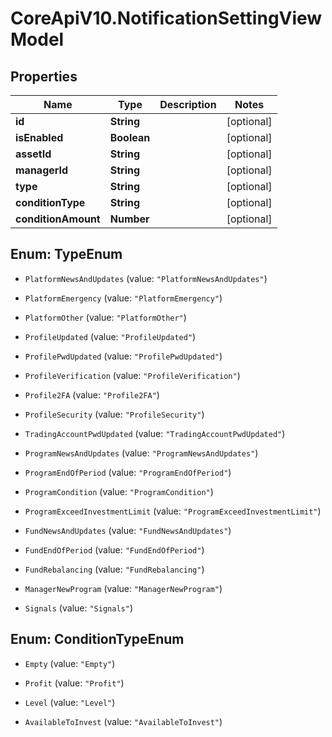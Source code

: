 # CoreApiV10.NotificationSettingViewModel

## Properties
Name | Type | Description | Notes
------------ | ------------- | ------------- | -------------
**id** | **String** |  | [optional] 
**isEnabled** | **Boolean** |  | [optional] 
**assetId** | **String** |  | [optional] 
**managerId** | **String** |  | [optional] 
**type** | **String** |  | [optional] 
**conditionType** | **String** |  | [optional] 
**conditionAmount** | **Number** |  | [optional] 


<a name="TypeEnum"></a>
## Enum: TypeEnum


* `PlatformNewsAndUpdates` (value: `"PlatformNewsAndUpdates"`)

* `PlatformEmergency` (value: `"PlatformEmergency"`)

* `PlatformOther` (value: `"PlatformOther"`)

* `ProfileUpdated` (value: `"ProfileUpdated"`)

* `ProfilePwdUpdated` (value: `"ProfilePwdUpdated"`)

* `ProfileVerification` (value: `"ProfileVerification"`)

* `Profile2FA` (value: `"Profile2FA"`)

* `ProfileSecurity` (value: `"ProfileSecurity"`)

* `TradingAccountPwdUpdated` (value: `"TradingAccountPwdUpdated"`)

* `ProgramNewsAndUpdates` (value: `"ProgramNewsAndUpdates"`)

* `ProgramEndOfPeriod` (value: `"ProgramEndOfPeriod"`)

* `ProgramCondition` (value: `"ProgramCondition"`)

* `ProgramExceedInvestmentLimit` (value: `"ProgramExceedInvestmentLimit"`)

* `FundNewsAndUpdates` (value: `"FundNewsAndUpdates"`)

* `FundEndOfPeriod` (value: `"FundEndOfPeriod"`)

* `FundRebalancing` (value: `"FundRebalancing"`)

* `ManagerNewProgram` (value: `"ManagerNewProgram"`)

* `Signals` (value: `"Signals"`)




<a name="ConditionTypeEnum"></a>
## Enum: ConditionTypeEnum


* `Empty` (value: `"Empty"`)

* `Profit` (value: `"Profit"`)

* `Level` (value: `"Level"`)

* `AvailableToInvest` (value: `"AvailableToInvest"`)





